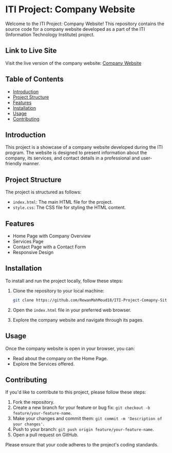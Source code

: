 # ITI Project: Company Website

Welcome to the ITI Project: Company Website! This repository contains the source code for a company website developed as a part of the ITI (Information Technology Institute) project.

## Link to Live Site

Visit the live version of the company website: [Company Website](https://rewanmahmoud18.github.io/ITI-Project-Comapnt-Site-/)

## Table of Contents

- [Introduction](#introduction)
- [Project Structure](#project-structure)
- [Features](#features)
- [Installation](#installation)
- [Usage](#usage)
- [Contributing](#contributing)

## Introduction

This project is a showcase of a company website developed during the ITI program. The website is designed to present information about the company, its services, and contact details in a professional and user-friendly manner.

## Project Structure

The project is structured as follows:

- `index.html`: The main HTML file for the project.
- `style.css`: The CSS file for styling the HTML content.



## Features

- Home Page with Company Overview
- Services Page
- Contact Page with a Contact Form
- Responsive Design


## Installation

To install and run the project locally, follow these steps:

1. Clone the repository to your local machine:

    ```bash
    git clone https://github.com/RewanMahMoud18/ITI-Project-Comapny-Site-.git
    ```

2. Open the `index.html` file in your preferred web browser.

3. Explore the company website and navigate through its pages.

## Usage

Once the company website is open in your browser, you can:

- Read about the company on the Home Page.
- Explore the Services offered.


## Contributing

If you'd like to contribute to this project, please follow these steps:

1. Fork the repository.
2. Create a new branch for your feature or bug fix: `git checkout -b feature/your-feature-name`.
3. Make your changes and commit them: `git commit -m 'Description of your changes'`.
4. Push to your branch: `git push origin feature/your-feature-name`.
5. Open a pull request on GitHub.

Please ensure that your code adheres to the project's coding standards.


